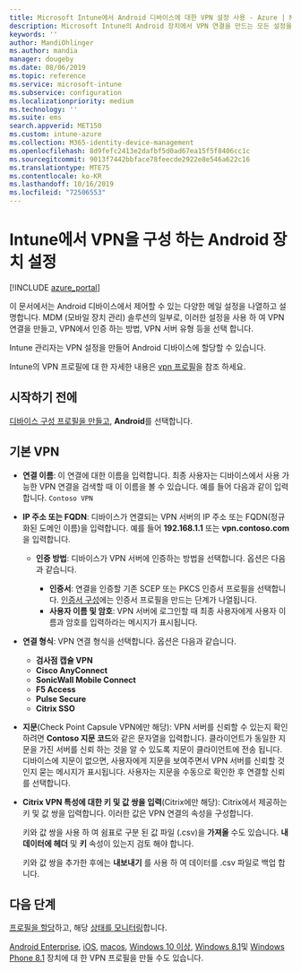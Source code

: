 ```yaml
---
title: Microsoft Intune에서 Android 디바이스에 대한 VPN 설정 사용 - Azure | Microsoft Docs
description: Microsoft Intune의 Android 장치에서 VPN 연결을 만드는 모든 설정을 참조 하세요. VPN 서버의 연결 이름, IP 주소 또는 FQDN을 입력 하 고, 사용자가 인증 하는 방법을 선택 하 고, Citrix, SonicWall, Check Point 캡슐 및 Pulse Secure 연결 형식을 선택 합니다.
keywords: ''
author: MandiOhlinger
ms.author: mandia
manager: dougeby
ms.date: 08/06/2019
ms.topic: reference
ms.service: microsoft-intune
ms.subservice: configuration
ms.localizationpriority: medium
ms.technology: ''
ms.suite: ems
search.appverid: MET150
ms.custom: intune-azure
ms.collection: M365-identity-device-management
ms.openlocfilehash: 8d9fefc2413e2dafbf5d0ad67ea15f5f8406cc1c
ms.sourcegitcommit: 9013f7442bbface78feecde2922e8e546a622c16
ms.translationtype: MTE75
ms.contentlocale: ko-KR
ms.lasthandoff: 10/16/2019
ms.locfileid: "72506553"
---
```

# <a name="android-device-settings-to-configure-vpn-in-intune"></a>Intune에서 VPN을 구성 하는 Android 장치 설정

[!INCLUDE [azure_portal](../includes/azure_portal.md)]

이 문서에서는 Android 디바이스에서 제어할 수 있는 다양한 메일 설정을 나열하고 설명합니다. MDM (모바일 장치 관리) 솔루션의 일부로, 이러한 설정을 사용 하 여 VPN 연결을 만들고, VPN에서 인증 하는 방법, VPN 서버 유형 등을 선택 합니다.

Intune 관리자는 VPN 설정을 만들어 Android 디바이스에 할당할 수 있습니다. 

Intune의 VPN 프로필에 대 한 자세한 내용은 [vpn 프로필](vpn-settings-configure.md)을 참조 하세요.

## <a name="before-you-begin"></a>시작하기 전에

[디바이스 구성 프로필을 만들고](vpn-settings-configure.md#create-a-device-profile), **Android**를 선택합니다.

## <a name="base-vpn"></a>기본 VPN

- **연결 이름**: 이 연결에 대한 이름을 입력합니다. 최종 사용자는 디바이스에서 사용 가능한 VPN 연결을 검색할 때 이 이름을 볼 수 있습니다. 예를 들어 다음과 같이 입력합니다. `Contoso VPN`
- **IP 주소 또는 FQDN**: 디바이스가 연결되는 VPN 서버의 IP 주소 또는 FQDN(정규화된 도메인 이름)을 입력합니다. 예를 들어 **192.168.1.1** 또는 **vpn.contoso.com**을 입력합니다.

  - **인증 방법**: 디바이스가 VPN 서버에 인증하는 방법을 선택합니다. 옵션은 다음과 같습니다.

    - **인증서**: 연결을 인증할 기존 SCEP 또는 PKCS 인증서 프로필을 선택합니다. [인증서 구성](../protect/certificates-configure.md)에는 인증서 프로필을 만드는 단계가 나열됩니다.
    - **사용자 이름 및 암호**: VPN 서버에 로그인할 때 최종 사용자에게 사용자 이름과 암호를 입력하라는 메시지가 표시됩니다.

- **연결 형식**: VPN 연결 형식을 선택합니다. 옵션은 다음과 같습니다.

  - **검사점 캡슐 VPN**
  - **Cisco AnyConnect**
  - **SonicWall Mobile Connect**
  - **F5 Access**
  - **Pulse Secure**
  - **Citrix SSO**

- **지문**(Check Point Capsule VPN에만 해당): VPN 서버를 신뢰할 수 있는지 확인하려면 **Contoso 지문 코드**와 같은 문자열을 입력합니다. 클라이언트가 동일한 지문을 가진 서버를 신뢰 하는 것을 알 수 있도록 지문이 클라이언트에 전송 됩니다. 디바이스에 지문이 없으면, 사용자에게 지문을 보여주면서 VPN 서버를 신뢰할 것인지 묻는 메시지가 표시됩니다. 사용자는 지문을 수동으로 확인한 후 연결할 신뢰를 선택합니다.
- **Citrix VPN 특성에 대한 키 및 값 쌍을 입력**(Citrix에만 해당): Citrix에서 제공하는 키 및 값 쌍을 입력합니다. 이러한 값은 VPN 연결의 속성을 구성합니다. 

  키와 값 쌍을 사용 하 여 쉼표로 구분 된 값 파일 (.csv)을 **가져올** 수도 있습니다. **내 데이터에 헤더** 및 **키** 속성이 있는지 검토 해야 합니다.

  키와 값 쌍을 추가한 후에는 **내보내기** 를 사용 하 여 데이터를 .csv 파일로 백업 합니다.

## <a name="next-steps"></a>다음 단계

[프로필을 할당](device-profile-assign.md)하고, 해당 [상태를 모니터링](device-profile-monitor.md)합니다.

[Android Enterprise](vpn-settings-android-enterprise.md), [iOS](vpn-settings-ios.md), [macos](vpn-settings-macos.md), [Windows 10 이상](vpn-settings-windows-10.md), [Windows 8.1](vpn-settings-windows-8-1.md)및 [Windows Phone 8.1](vpn-settings-windows-phone-8-1.md) 장치에 대 한 VPN 프로필을 만들 수도 있습니다.
